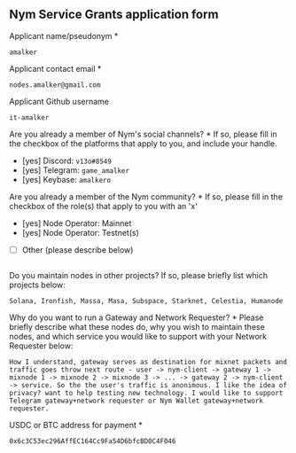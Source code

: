 Nym Service Grants application form 
------------------------------------

Applicant name/pseudonym *
```
amalker
```

Applicant contact email *
```
nodes.amalker@gmail.com
```

Applicant Github username
```
it-amalker
```

Are you already a member of Nym's social channels? * 
If so, please fill in the checkbox of the platforms that apply to you, and include your handle. 
- [yes] Discord: `v13o#8549`
- [yes] Telegram: `game_amalker`
- [yes] Keybase: `amalkero`

Are you already a member of the Nym community? * 
If so, please fill in the checkbox of the role(s) that apply to you with an 'x' 
- [yes] Node Operator: Mainnet 
- [yes] Node Operator: Testnet(s)
- [ ] Other (please describe below)
```
```

Do you maintain nodes in other projects? 
If so, please briefly list which projects below: 
```
Solana, Ironfish, Massa, Masa, Subspace, Starknet, Celestia, Humanode
```

Why do you want to run a Gateway and Network Requester? * 
Please briefly describe what these nodes do, why you wish to maintain these nodes, and which service you would like to support with your Network Requester below: 
```
How I understand, gateway serves as destination for mixnet packets and traffic goes throw next route - user -> nym-client -> gateway 1 -> mixnode 1 -> mixnode 2 -> mixnode 3 -> ... -> gateway 2 -> nym-client -> service. So the the user's traffic is anonimous. I like the idea of privacy? want to help testing new technology. I would like to support Telegram gateway+network requester or Nym Wallet gateway+network requester.
```

USDC or BTC address for payment * 
```
0x6c3C53ec296AffEC164Cc9Fa54D6bfcBD0C4F046
```
